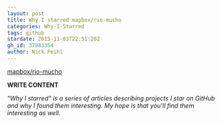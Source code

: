 ```yaml
---
layout: post
title: Why I starred mapbox/rio-mucho
categories: Why-I-Starred
tags: github
stardate: 2015-11-03T22:51:20Z
gh_id: 37883354
author: Nick Peihl
---
```


[mapbox/rio-mucho](https://github.com/mapbox/rio-mucho)

**WRITE CONTENT**

*"Why I starred" is a series of articles describing projects I star on GitHub and why I found them interesting. My hope is that you'll find them interesting as well.*

